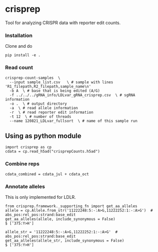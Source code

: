 # crisprep
Tool for analyzing CRISPR data with reporter edit counts.

### Installation
Clone and do 
```
pip install -e .
```

### Read count
```
crisprep-count-samples  \
  --input sample_list.csv   \ # sample with lines 'R1_filepath,R2_filepath,sample_name\n'  
  -b A  \ # base that is being edited (A/G)
  -f ../../../gRNA_info/LDLvar_gRNA_crisprep.csv  \ # sgRNA information 
  -o .  \ # output directory    
  -a  \ # read allele information  
  -r  \ # read reporter edit information  
  -t 12  \ # number of threads  
  --name 120821_LDLvar_fullsort  \ # name of this sample run  
```

## Using as python module
```
import crisprep as cp
cdata = cp.read_h5ad("crisprepCounts.h5ad")
```

### Combine reps
```
cdata_combined = cdata_jul + cdata_oct
```

### Annotate alleles
This is only implemented for LDLR. 
```
from crisprep.framework._supporting_fn import get_aa_alleles
allele = cp.Allele.from_str('11222248:5:-:A>G,11222252:1:-:A>G')  # abs_pos:rel_pos:strand:base_edit
get_aa_alleles(allele, include_synonymous = False)
$ ['375:Y>H']

allele_str = '11222248:5:-:A>G,11222252:1:-:A>G'  # abs_pos:rel_pos:strand:base_edit
get_aa_alleles(allele_str, include_synonymous = False)
$ ['375:Y>H']
```
